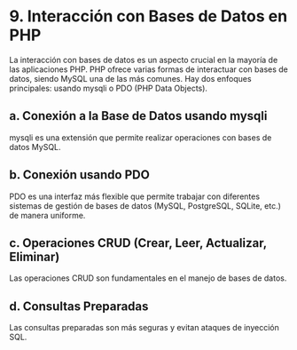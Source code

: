 # 9. Interacción con Bases de Datos en PHP
La interacción con bases de datos es un aspecto crucial en la mayoría de las aplicaciones PHP. PHP ofrece varias formas de interactuar con bases de datos, siendo MySQL una de las más comunes. Hay dos enfoques principales: usando mysqli o PDO (PHP Data Objects).

## a. Conexión a la Base de Datos usando mysqli
mysqli es una extensión que permite realizar operaciones con bases de datos MySQL.

## b. Conexión usando PDO
PDO es una interfaz más flexible que permite trabajar con diferentes sistemas de gestión de bases de datos (MySQL, PostgreSQL, SQLite, etc.) de manera uniforme.

## c. Operaciones CRUD (Crear, Leer, Actualizar, Eliminar)
Las operaciones CRUD son fundamentales en el manejo de bases de datos.

## d. Consultas Preparadas
Las consultas preparadas son más seguras y evitan ataques de inyección SQL.